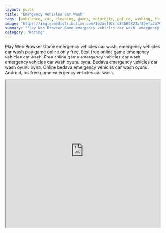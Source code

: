 ```yaml
---
layout: posts
title: "Emergency Vehicles Car Wash"
tags: [ambulance, car, cleaning, games, motorbike, police, washing, fireman, free, online, games, oyna, game, free, games, play, play, games]
image: "https://img.gamedistribution.com/1e2aef07cfc54b05823af39efa2a79c5.jpg"
summary: "Play Web Browser Game emergency vehicles car wash. emergency vehicles car wash play game online only free. Best free online game emergency vehicles car wash. Free online game emergency vehicles car wash. emergency vehicles car wash oyunu oyna. Bedava emergency vehicles car wash oyunu oyna. Online bedava emergency vehicles car wash oyunu. Android, ios free game emergency vehicles car wash."
category: "Racing"
---
```


Play Web Browser Game emergency vehicles car wash. emergency vehicles car wash play game online only free. Best free online game emergency vehicles car wash. Free online game emergency vehicles car wash. emergency vehicles car wash oyunu oyna. Bedava emergency vehicles car wash oyunu oyna. Online bedava emergency vehicles car wash oyunu. Android, ios free game emergency vehicles car wash.

<iframe width="100%" height="480px;" src="https://flash.gamedistribution.com?game=1e2aef07cfc54b05823af39efa2a79c5"></iframe>